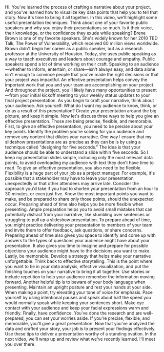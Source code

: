 Hi. You've learned the process of crafting a narrative about your project, and
you've learned how to visualize key data points that help you to tell that
story. Now it's time to bring it all together. In this video, we'll highlight
some useful presentation techniques. Think about one of your favorite public
speakers and why you enjoy their presentations so much. Is it their voice, their
knowledge, or the confidence they exude while speaking? Brene Brown is one of my
favorite speakers. She's widely known for her 2010 TED Talk, The Power of
Vulnerability, which received 60 million views worldwide. Brown didn't begin her
career as a public speaker, but as a research professor at the University of
Houston. Today, she uses public speaking as a way to teach executives and
leaders about courage and empathy. Public speakers spend a lot of time working
on their craft. Speaking to an audience—whether to inform, entertain, or
share—isn't always easy, and data alone isn't enough to convince people that
you've made the right decisions or that your project was impactful. An effective
presentation helps convey the important work that you and your team are
accomplishing on your project. And throughout the project, you'll likely have
many opportunities to present—from your initial kickoff meeting to your weekly
status updates to your final project presentation. As you begin to craft your
narrative, think about your audience. Ask yourself: What do I want my audience
to know, think, or do as a result of this presentation? Create your presentation
around the big picture, and keep it simple. Now let's discuss three ways to help
you give an effective presentation. Those are being precise, flexible, and
memorable. First, to give an effective presentation, you need to be precise
about your key points. Identify the problem you're solving for your audience and
remove any content that dilutes your narrative. One way I ensure that my
slideshow presentations are as precise as they can be is by using a technique
called "designing for five seconds." The idea is that your audience should be
able to understand a slide within five seconds. So I keep my presentation slides
simple, including only the most relevant data points, to avoid overloading my
audience with text they don't have time to read. To give an effective
presentation, you also need to be flexible. Flexibility is a huge part of your
job as a project manager. For example, it's possible that a stakeholder may have
to leave your presentation unexpectedly or that other attendees may arrive late.
Consider the approach you'd take if you had to shorten your presentation from an
hour to 30 minutes, or even just five. Know the most important points you want
to make, and be prepared to share only those points, should the unexpected
occur. Preparing ahead of time also helps you be more flexible when presenting.
Ample preparation helps you to avoid small mistakes that can potentially
distract from your narrative, like stumbling over sentences or struggling to
pull up a slideshow presentation. To prepare ahead of time, you might practice
delivering your presentation to members of your team and invite them to offer
feedback, ask questions, or share concerns. Preparing ahead of time also gives
you space to identify and come up with answers to the types of questions your
audience might have about your presentation. It also gives you time to imagine
and prepare for possible objections your audience might have to the decisions
you want to make. Lastly, be memorable. Develop a strategy that helps make your
narrative unforgettable. Think back to effective storytelling. This is the point
where you want to tie in your data analysis, effective visualization, and put
the finishing touches on your narrative to bring it all together. Use stories or
include repetition to help your audience remember the information moving
forward. Another helpful tip is to beware of your body language when presenting.
Maintain an upright posture and rest your hands at your side. When making a
point, try elevating your tone of voice for emphasis. Pace yourself by using
intentional pauses and speak about half the speed you would normally speak while
keeping your sentences short. Make eye contact with your audience and keep your
facial expressions warm and friendly. Finally, have confidence. You've done the
research and are well-prepared, you can set your worries aside. If you're
precise, flexible, and memorable, you'll give a great presentation. Now that
you've analyzed the data and crafted your story, your job is to present your
findings effectively. Use these tips to deliver a presentation worthy of a
standing ovation. In the next video, we'll wrap up and review what we've
recently learned. I'll meet you over there.